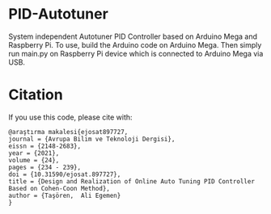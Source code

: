 # PID-Autotuner
System independent Autotuner PID Controller based on Arduino Mega and Raspberry Pi.
To use, build the Arduino code on Arduino Mega. Then simply run main.py on Raspberry Pi device which is connected to Arduino Mega via USB.
# Citation
If you use this code, please cite with:

```
@araştırma makalesi{ejosat897727,
journal = {Avrupa Bilim ve Teknoloji Dergisi},
eissn = {2148-2683},
year = {2021},
volume = {24},
pages = {234 - 239},
doi = {10.31590/ejosat.897727},
title = {Design and Realization of Online Auto Tuning PID Controller Based on Cohen-Coon Method},
author = {Taşören,  Ali Egemen}
}
```
